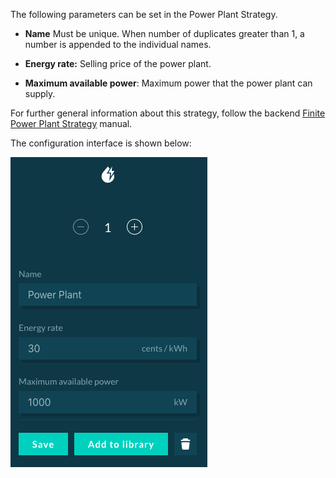 The following parameters can be set in the Power Plant Strategy.

- **Name** Must be unique. When number of duplicates greater than 1, a number is appended to the individual names.

- **Energy rate:** Selling price of the power plant.

- **Maximum available power**: Maximum power that the power plant can supply.

For further general information about this strategy, follow the backend [Finite Power Plant Strategy](finite-power-plant-strategy.md) manual.

The configuration interface is shown below:

![img](img/power-plant-1.png) 

